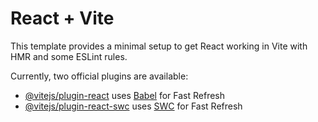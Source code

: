 # React + Vite

This template provides a minimal setup to get React working in Vite with HMR and some ESLint rules.

Currently, two official plugins are available:

- [@vitejs/plugin-react](https://github.com/vitejs/vite-plugin-react/blob/main/packages/plugin-react/README.md) uses [Babel](https://babeljs.io/) for Fast Refresh
- [@vitejs/plugin-react-swc](https://github.com/vitejs/vite-plugin-react-swc) uses [SWC](https://swc.rs/) for Fast Refresh

<!-- For svg sprite:
1) delete everywhere "fill" and "stroke" properties to color the svg how you want in css
2) put sprite.svg directly to /public and inject them in your component like this (no import is needed):

<svg className="icon" alt="basket">
                <use
                  xlinkHref={`${import.meta.env.BASE_URL}sprite.svg#basket`}
                ></use>
              </svg>

-->

<!-- For background-images :
- put them in public/assets/images

 --->

 <!-- For autofilled inputs : 
 - remove styles:
input:-webkit-autofill {
  background-color: transparent !important;
  color: inherit !important;
  -webkit-box-shadow: 0 0 0px 1000px fn.get-color('light') inset !important;
  border-radius: 30px;
}

 -->
